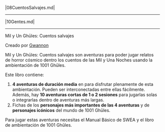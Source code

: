 
|08CuentosSalvajes.md|

***

|10Gentes.md|

***

Mil y Un Ghūles: Cuentos salvajes

Creado por [Gwannon](https://gwannon.itch.io/)

Mil y Un Ghūles: Cuentos salvajes son aventuras para poder jugar relatos de horror cósmico dentro los cuentos de las Mil y Una Noches usando la ambientación de 1001 Ghūles.

Este libro contiene:

1.  **4 aventuras de duración media** en para disfrutar plenamente de esta ambientación. Pueden ser interconectadas entre ellas fácilmente. Además, hay **10 aventuras cortas de 1 o 2 sesiones** para jugarlas solas o integrarlas dentro de aventuras más largas.
2. Fichas de los **personajes más importantes de las 4 aventuras** y de **personajes icónicos** del mundo de 1001 Ghūles.

Para jugar estas aventuras necesitas el Manual Básico de SWEA y el libro de ambientación de 1001 Ghūles.